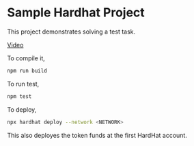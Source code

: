 # Sample Hardhat Project

This project demonstrates solving a test task.

[Video](https://www.loom.com/share/1be6b095d35e438aa8983bde09afae55)

To compile it,
```sh
npm run build
```

To run test,
```sh
npm test
```

To deploy,
```sh
npx hardhat deploy --network <NETWORK>
```
This also deployes the token funds at the first HardHat account.